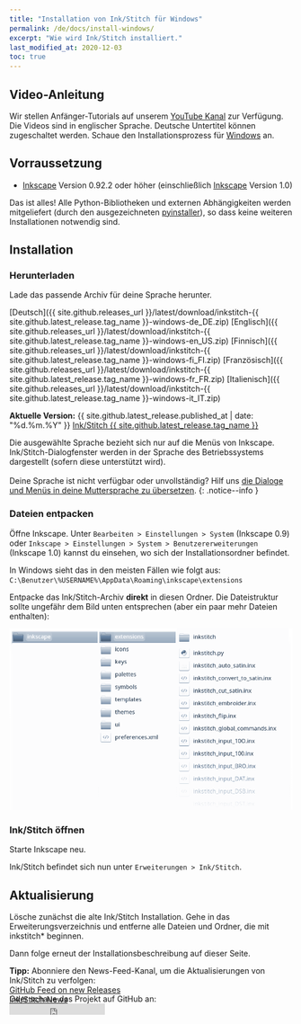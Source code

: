 ```yaml
---
title: "Installation von Ink/Stitch für Windows"
permalink: /de/docs/install-windows/
excerpt: "Wie wird Ink/Stitch installiert."
last_modified_at: 2020-12-03
toc: true
---
```

## Video-Anleitung

Wir stellen Anfänger-Tutorials auf unserem <i class="fab fa-youtube"></i> [YouTube Kanal](https://www.youtube.com/channel/UCJCDCFuT_xQoI55e10HRiRw) zur Verfügung. Die Videos sind in englischer Sprache. Deutsche Untertitel können zugeschaltet werden. Schaue den Installationsprozess für <i class="fab fa-windows"></i> [Windows](https://www.youtube.com/watch?v=U5htzWZSjA8&list=PLvlbfDmZyXG1ORmeqHdp4aP7J71e7icJP&index=4) an.

## Vorraussetzung

* [Inkscape](https://inkscape.org/) Version 0.92.2 oder höher (einschließlich [Inkscape](https://inkscape.org/release/inkscape-1.0/?latest=1) Version 1.0)

Das ist alles! Alle Python-Bibliotheken und externen Abhängigkeiten werden mitgeliefert (durch den ausgezeichneten [pyinstaller](http://www.pyinstaller.org)), so dass keine weiteren Installationen notwendig sind.

## Installation

### Herunterladen

Lade das passende Archiv für deine Sprache herunter.

<i class="fa fa-download " ></i> [Deutsch]({{ site.github.releases_url }}/latest/download/inkstitch-{{ site.github.latest_release.tag_name }}-windows-de_DE.zip) <i class="fa fa-download " ></i> [Englisch]({{ site.github.releases_url }}/latest/download/inkstitch-{{ site.github.latest_release.tag_name }}-windows-en_US.zip) <i class="fa fa-download " ></i> [Finnisch]({{ site.github.releases_url }}/latest/download/inkstitch-{{ site.github.latest_release.tag_name }}-windows-fi_FI.zip) <i class="fa fa-download " ></i> [Französisch]({{ site.github.releases_url }}/latest/download/inkstitch-{{ site.github.latest_release.tag_name }}-windows-fr_FR.zip) <i class="fa fa-download " ></i> [Italienisch]({{ site.github.releases_url }}/latest/download/inkstitch-{{ site.github.latest_release.tag_name }}-windows-it_IT.zip)

**Aktuelle Version:** {{ site.github.latest_release.published_at | date: "%d.%m.%Y"  }} [Ink/Stitch {{ site.github.latest_release.tag_name }}](https://github.com/inkstitch/inkstitch/releases/latest)

Die ausgewählte Sprache bezieht sich nur auf die Menüs von Inkscape. Ink/Stitch-Dialogfenster werden in der Sprache des Betriebssystems dargestellt (sofern diese unterstützt wird).<br><br>Deine Sprache ist nicht verfügbar oder unvollständig? Hilf uns [die Dialoge und Menüs in deine Muttersprache zu übersetzen](/de/developers/localize/).
{: .notice--info }

### Dateien entpacken

Öffne Inkscape. Unter `Bearbeiten > Einstellungen > System` (Inkscape 0.9) oder `Inkscape > Einstellungen > System > Benutzererweiterungen` (Inkscape 1.0) kannst du einsehen, wo sich der Installationsordner befindet.

In Windows sieht das in den meisten Fällen wie folgt aus: `C:\Benutzer\%USERNAME%\AppData\Roaming\inkscape\extensions`

Entpacke das Ink/Stitch-Archiv **direkt** in diesen Ordner. Die Dateistruktur sollte ungefähr dem Bild unten entsprechen (aber ein paar mehr Dateien enthalten):

![File Structure](/assets/images/docs/en/file_structure.png)

### Ink/Stitch öffnen

Starte Inkscape neu.

Ink/Stitch befindet sich nun unter `Erweiterungen > Ink/Stitch`.

## Aktualisierung

Lösche zunächst die alte Ink/Stitch Installation. Gehe in das Erweiterungsverzeichnis und entferne alle Dateien und Ordner, die mit inkstitch* beginnen.

Dann folge erneut der Installationsbeschreibung auf dieser Seite.

**Tipp:** Abonniere den News-Feed-Kanal, um die Aktualisierungen von Ink/Stitch zu verfolgen:<br>
 <i class="fas fa-fw fa-rss-square" aria-hidden="true" style="color: #ffb400;"></i> [GitHub Feed on new Releases](https://github.com/inkstitch/inkstitch/releases.atom)<br>
 <i class="fas fa-fw fa-rss-square" aria-hidden="true" style="color: #ffb400;"></i> [Ink/Stitch News](/feed.xml)<br> 
{: .notice--info }

<p class="notice--info" style="margin-top: -3.5em !important;">Oder schaue das Projekt auf GitHub an:<br><iframe style="display: inline-block;" src="https://ghbtns.com/github-btn.html?user=inkstitch&repo=inkstitch&type=watch&count=true&v=2" frameborder="0" scrolling="0" width="170px" height="20px"></iframe></p>
